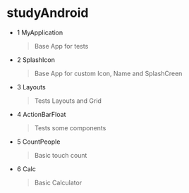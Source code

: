 # studyAndroid

- 1 MyApplication
  > Base App for tests
  
- 2 SplashIcon
  > Base App for custom Icon, Name and SplashCreen

- 3 Layouts
  > Tests Layouts and Grid

- 4 ActionBarFloat
  > Tests some components

- 5 CountPeople
  > Basic touch count

- 6 Calc
  > Basic Calculator
